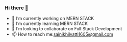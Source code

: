 ### Hi there 👋

- 🔭 I’m currently working on MERN STACK
- 🌱 I’m currently learning MERN STACK
- 👯 I’m looking to collaborate on Full Stack Development
- 📫 How to reach me:sainikhilvatti1605@gmail.com
